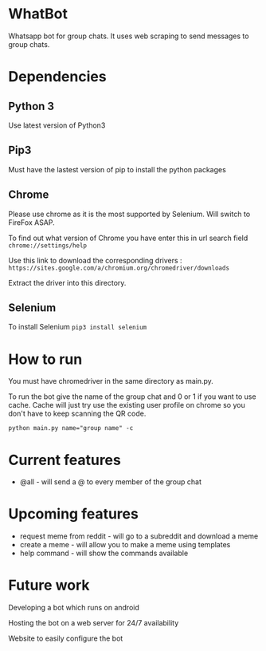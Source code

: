 # WhatBot
Whatsapp bot for group chats. It uses web scraping to send messages to group chats.

# Dependencies 
## Python 3 
Use latest version of Python3

## Pip3 
Must have the lastest version of pip to install the python packages

## Chrome
Please use chrome as it is the most supported by Selenium. Will switch to FireFox ASAP.

To find out what version of Chrome you have
enter this in url search field `chrome://settings/help`

Use this link to download the corresponding drivers :
`https://sites.google.com/a/chromium.org/chromedriver/downloads`

Extract the driver into this directory.

## Selenium

To install Selenium `pip3 install selenium`

# How to run

You must have chromedriver in the same directory as main.py.

To run the bot give the name of the group chat and 0 or 1 if you want to use cache. Cache will just try use the existing user profile
on chrome so you don't have to keep scanning the QR code.

`python main.py name="group name" -c`

# Current features 
* @all - will send a @ to every member of the group chat

# Upcoming features 
* request meme from reddit - will go to a subreddit and download a meme
* create a meme - will allow you to make a meme using templates
* help command - will show the commands available

# Future work

Developing a bot which runs on android

Hosting the bot on a web server for 24/7 availability

Website to easily configure the bot
